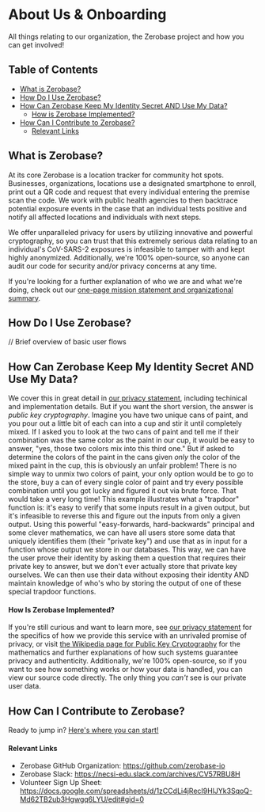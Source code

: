 # About Us & Onboarding
All things relating to our organization, the Zerobase project and how you can get involved!

## Table of Contents
* [What is Zerobase?](#what-is-zerobase)
* [How Do I Use Zerobase?](#how-do-i-use-zerobase)
* [How Can Zerobase Keep My Identity Secret AND Use My Data?](#how-can-zerobase-keep-my-identity-secret-and-use-my-data)
    * [How is Zerobase Implemented?](#how-is-zerobase-implemented)
* [How Can I Contribute to Zerobase?](#how-can-i-contribute-to-zerobase)
    * [Relevant Links](#relevant-links)

## What is Zerobase?
At its core Zerobase is a location tracker for community hot spots. Businesses, organizations, locations use a designated smartphone to enroll, print out a QR code and request that every individual entering the premise scan the code. We work with public health agencies to then backtrace potential exposure events in the case that an individual tests positive and notify all affected locations and individuals with next steps.

We offer unparalleled privacy for users by utilizing innovative and powerful cryptography, so you can trust that this extremely serious
data relating to an individual's CoV-SARS-2 exposures is infeasible to tamper with and kept highly anonymized. Additionally, we're 100% 
open-source, so anyone can audit our code for security and/or privacy concerns at any time. 

If you're looking for a further explanation of who we are and what we're doing, check out our [one-page mission statement and
organizational summary](./Zerobase-Basic.pdf).

## How Do I Use Zerobase?
// Brief overview of basic user flows

## How Can Zerobase Keep My Identity Secret AND Use My Data?
We cover this in great detail in [our privacy statement](./PRIVACY.md), including techinical and implementation details. But if you want
the short version, the answer is *public key cryptography*. Imagine you have two unique cans of paint, and you pour out a little bit of
each can into a cup and stir it until completely mixed. If I asked you to look at the two cans of paint and tell me if their combination
was the same color as the paint in our cup, it would be easy to answer, "yes, those two colors mix into this third one." But if asked to
determine the colors of the paint in the cans given *only* the color of the mixed paint in the cup, this is obviously an unfair problem!
There is no simple way to unmix two colors of paint, your only option would be to go to the store, buy a can of every single color of
paint and try every possible combination until you got lucky and figured it out via brute force. That would take a very long time! This
example illustrates what a "trapdoor" function is: it's easy to verify that some inputs result in a given output, but it's infeasible
to reverse this and figure out the inputs from only a given output. Using this powerful "easy-forwards, hard-backwards" principal and
some clever mathematics, we can have all users store some data that uniquely identifies them (their "private key") and use that as in 
input for a function whose output we store in our databases. This way, we can have the user prove their identity by asking them a 
question that requires their private key to answer, but we don't ever actually store that private key ourselves. We can then use their
data without exposing their identity AND maintain knowledge of who's who by storing the output of one of these special trapdoor 
functions.

#### How Is Zerobase Implemented?
If you're still curious and want to learn more, see [our privacy statement](./PRIVACY.md) for the specifics of how we provide this 
service with an unrivaled promise of privacy, or visit 
[the Wikipedia page for Public Key Cryptography](https://en.wikipedia.org/wiki/Public-key_cryptography) for the mathematics and further 
explanations of how such systems guarantee privacy and authenticity. Additionally, we're 100% open-source, so if you want to see how
something works or how your data is handled, you can view our source code directly. The only thing you *can't* see is our private user
data.

## How Can I Contribute to Zerobase?
Ready to jump in? [Here's where you can start!](./CONTRIBUTING.md)

#### Relevant Links
* Zerobase GitHub Organization: https://github.com/zerobase-io
* Zerobase Slack: https://necsi-edu.slack.com/archives/CV57RBU8H
* Volunteer Sign Up Sheet: https://docs.google.com/spreadsheets/d/1zCCdLi4jRecI9HlJYk3SqoQ-Md62TB2ub3Hgwgq6LYU/edit#gid=0
